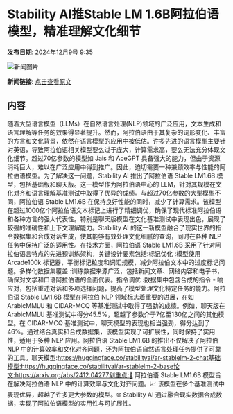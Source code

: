 # Stability AI推Stable LM 1.6B阿拉伯语模型，精准理解文化细节

**发布日期**: 2024年12月9号 9:35

![新闻图片](https://pic.chinaz.com/picmap/thumb/202304261533109492_0.jpg)

**新闻链接**: [点击查看原文](https://www.aibase.com/zh/news/13764)

## 内容

随着大型语言模型（LLMs）在自然语言处理(NLP)领域的广泛应用，文本生成和语言理解等任务的效果得显著提升。然而，阿拉伯语由于其复杂的词形变化、丰富的方言和文化背景，依然在语言模型的应用中被低估。许多先进的语言模型主要针对英语，导致阿拉伯语相关模型要么过于庞大，计算需求高，要么无法充分体现文化细节。超过70亿参数的模型如 Jais 和 AceGPT 具备强大的能力，但由于资源消耗巨大，难以在广泛应用中得到推广。因此，迫切需要一种兼顾效率与性能的阿拉伯语模型。为了解决这一问题，Stability AI 推出了阿拉伯语 Stable LM1.6B 模型，包括基础版和聊天版。这一模型作为阿拉伯语中心的 LLM，针对其规模在文化对齐和语言理解基准测试中取得了优异的成绩。与超过70亿参数的大型模型不同，阿拉伯语 Stable LM1.6B 在保持良好性能的同时，减少了计算需求。该模型在超过1000亿个阿拉伯语文本标记上进行了精细调优，确保了现代标准阿拉伯语和各种方言的强大代表性。特别是聊天版模型在文化基准测试中表现出色，展现了较强的准确性和上下文理解能力。Stability AI 的这一新模型融合了现实世界的指令数据集和合成对话生成，使其能够有效处理文化细腻的查询，同时在各种 NLP 任务中保持广泛的适用性。在技术方面，阿拉伯语 Stable LM1.6B 采用了针对阿拉伯语言特点的先进预训练架构，关键设计要素包括:标记优化 :模型使用 Arcade100k 标记器，平衡标记粒度和词汇规模，减少阿拉伯文本中的过度标记问题。多样化数据集覆盖 :训练数据来源广泛，包括新闻文章、网络内容和电子书，确保对文学和口语阿拉伯语的全面代表。指令调优 :数据集中包含合成的指令 - 响应对，包括重述对话和多项选择问题，提高了模型处理文化特定任务的能力。阿拉伯语 Stable LM1.6B 模型在阿拉伯 NLP 领域标志着重要的进展，在如 ArabicMMLU 和 CIDAR-MCQ 等基准测试中取得了强劲的成绩。例如，聊天版在 ArabicMMLU 基准测试中得分45.5%，超越了参数介于7亿至130亿之间的其他模型。在 CIDAR-MCQ 基准测试中，聊天模型的表现也相当强劲，得分达到了46%。通过结合真实和合成数据集，该模型实现了可扩展性，同时保持了实用性，适用于多种 NLP 应用。阿拉伯语 Stable LM1.6B 的推出不仅解决了阿拉伯 NLP 中的计算效率和文化对齐问题，还为阿拉伯语自然语言处理任务提供了可靠的工具。聊天模型:https://huggingface.co/stabilityai/ar-stablelm-2-chat基础模型:https://huggingface.co/stabilityai/ar-stablelm-2-base论文:https://arxiv.org/abs/2412.04277划重点:🌟 阿拉伯语 Stable LM1.6B 模型旨在解决阿拉伯语 NLP 中的计算效率与文化对齐问题。📈 该模型在多个基准测试中表现优异，超越了许多更大参数的模型。🌐 Stability AI 通过融合现实数据合成数据，实现了阿拉伯语模型的实用性与可扩展性。

